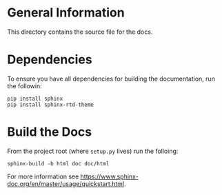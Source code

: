 # General Information

This directory contains the source file for the docs.

# Dependencies

To ensure you have all dependencies for building the documentation, run the followin:
```
pip install sphinx
pip install sphinx-rtd-theme
```

# Build the Docs

From the project root (where `setup.py` lives) run the folloing:

```
sphinx-build -b html doc doc/html
```

For more information see <https://www.sphinx-doc.org/en/master/usage/quickstart.html>.
